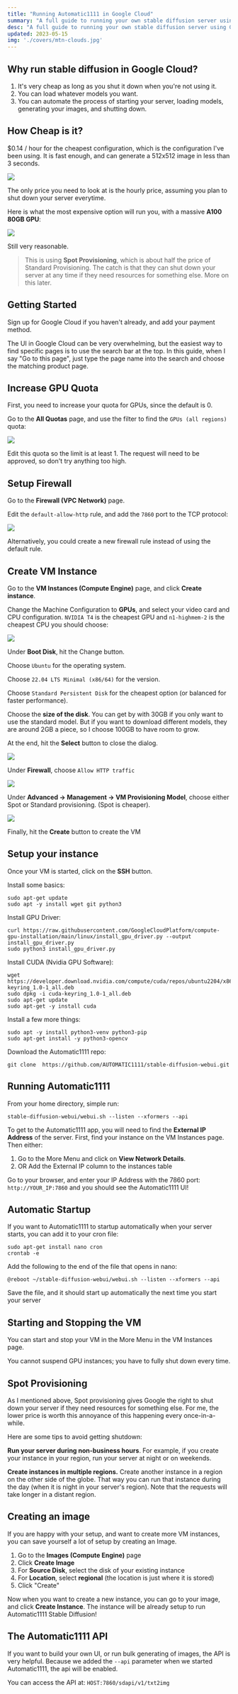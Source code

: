 ```yaml
---
title: "Running Automatic1111 in Google Cloud"
summary: "A full guide to running your own stable diffusion server using Google Cloud Compute Engine"
desc: "A full guide to running your own stable diffusion server using Google Cloud Compute Engine"
updated: 2023-05-15
img: './covers/mtn-clouds.jpg'
---
```


## Why run stable diffusion in Google Cloud?

1. It's very cheap as long as you shut it down when you're not using it.
2. You can load whatever models you want.
3. You can automate the process of starting your server, loading models, generating your images, and shutting down.

## How Cheap is it?

$0.14 / hour for the cheapest configuration, which is the configuration I've been using. It is fast enough, and can generate a 512x512 image in less than 3 seconds.

<img src="/images/gcp/gcp-price.png"/>

The only price you need to look at is the hourly price, assuming you plan to shut down your server everytime. 

Here is what the most expensive option will run you, with a massive **A100 80GB GPU**:

<img src="/images/gcp/gcp-price-2.png"/>

Still very reasonable.

> This is using **Spot Provisioning**, which is about half the price of Standard Provisioning. The catch is that they can shut down your server at any time if they need resources for something else. More on this later.

## Getting Started

Sign up for Google Cloud if you haven't already, and add your payment method.

The UI in Google Cloud can be very overwhelming, but the easiest way to find specific pages is to use the search bar at the top. In this guide, when I say "Go to this page", just type the page name into the search and choose the matching product page.

## Increase GPU Quota

First, you need to increase your quota for GPUs, since the default is 0.

Go to the **All Quotas** page, and use the filter to find the `GPUs (all regions)` quota:

<img src="/images/gcp/gcp-quotas.png"/>

Edit this quota so the limit is at least 1. The request will need to be approved, so don't try anything too high.

## Setup Firewall

Go to the **Firewall (VPC Network)** page. 

Edit the `default-allow-http` rule, and add the `7860` port to the TCP protocol:

<img src="/images/gcp/gcp-firewall.png"/>

Alternatively, you could create a new firewall rule instead of using the default rule.

## Create VM Instance

Go to the **VM Instances (Compute Engine)** page, and click **Create instance**. 

Change the Machine Configuration to **GPUs**, and select your video card and CPU configuration. `NVIDIA T4` is the cheapest GPU and `n1-highmem-2` is the cheapest CPU you should choose:

<img src="/images/gcp/gcp-machine-config.png"/>


Under **Boot Disk**, hit the Change button. 

Choose `Ubuntu` for the operating system. 

Choose `22.04 LTS Minimal (x86/64)` for the version. 

Choose `Standard Persistent Disk` for the cheapest option (or balanced for faster performance). 

Choose the **size of the disk**. You can get by with 30GB if you only want to use the standard model. But if you want to download different models, they are around 2GB a piece, so I choose 100GB to have room to grow. 

At the end, hit the **Select** button to close the dialog.

<img src="/images/gcp/gcp-boot-disk.png"/>


Under **Firewall**, choose `Allow HTTP traffic`

<img src="/images/gcp/gcp-allow-http.png"/>


Under **Advanced -> Management -> VM Provisioning Model**, choose either Spot or Standard provisioning. (Spot is cheaper).

<img src="/images/gcp/gcp-spot.png"/>

Finally, hit the **Create** button to create the VM

## Setup your instance

Once your VM is started, click on the **SSH** button.

Install some basics:

```
sudo apt-get update
sudo apt -y install wget git python3 
```

Install GPU Driver:
```
curl https://raw.githubusercontent.com/GoogleCloudPlatform/compute-gpu-installation/main/linux/install_gpu_driver.py --output install_gpu_driver.py
sudo python3 install_gpu_driver.py
```

Install CUDA (Nvidia GPU Software):

```
wget https://developer.download.nvidia.com/compute/cuda/repos/ubuntu2204/x86_64/cuda-keyring_1.0-1_all.deb
sudo dpkg -i cuda-keyring_1.0-1_all.deb
sudo apt-get update
sudo apt-get -y install cuda
```

Install a few more things:

```
sudo apt -y install python3-venv python3-pip
sudo apt-get install -y python3-opencv
```

Download the Automatic1111 repo:
```
git clone  https://github.com/AUTOMATIC1111/stable-diffusion-webui.git
```

## Running Automatic1111

From your home directory, simple run:
```
stable-diffusion-webui/webui.sh --listen --xformers --api 
```

To get to the Automatic1111 app, you will need to find the **External IP Address** of the server. First, find your instance on the VM Instances page. 
Then either:
1. Go to the More Menu and click on **View Network Details**.
2. OR Add the External IP column to the instances table

Go to your browser, and enter your IP Address with the 7860 port: `http://YOUR_IP:7860` and you should see the Automatic1111 UI!

## Automatic Startup

If you want to Automatic1111 to startup automatically when your server starts, you can add it to your cron file:

```
sudo apt-get install nano cron
crontab -e
```

Add the following to the end of the file that opens in nano:

```
@reboot ~/stable-diffusion-webui/webui.sh --listen --xformers --api
```

Save the file, and it should start up automatically the next time you start your server

## Starting and Stopping the VM

You can start and stop your VM in the More Menu in the VM Instances page.

You cannot suspend GPU instances; you have to fully shut down every time.

## Spot Provisioning

As I mentioned above, Spot provisioning gives Google the right to shut down your server if they need resources for something else. For me, the lower price is worth this annoyance of this happening every once-in-a-while.

Here are some tips to avoid getting shutdown:

**Run your server during non-business hours**. For example, if you create your instance in your region, run your server at night or on weekends.

**Create instances in multiple regions.** Create another instance in a region on the other side of the globe. That way you can run that instance during the day (when it is night in your server's region). Note that the requests will take longer in a distant region.

## Creating an image

If you are happy with your setup, and want to create more VM instances, you can save yourself a lot of setup by creating an Image.

1. Go to the **Images (Compute Engine)** page
2. Click **Create Image**
3. For **Source Disk**, select the disk of your existing instance
4. For **Location**, select **regional** (the location is just where it is stored)
5. Click "Create"

Now when you want to create a new instance, you can go to your image, and click **Create Instance**. The instance will be already setup to run Automatic1111 Stable Diffusion!

## The Automatic1111 API

If you want to build your own UI, or run bulk generating of images, the API is very helpful. Because we added the `--api` parameter when we started Automatic1111, the api will be enabled.

You can access the API at: `HOST:7860/sdapi/v1/txt2img`